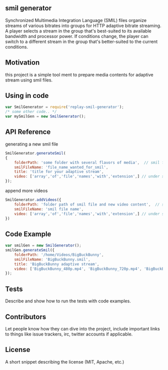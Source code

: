 ## smil generator

Synchronized Multimedia Integration Language (SMIL) files organize streams of various bitrates into groups for HTTP adaptive bitrate streaming. A player selects a stream in the group that's best-suited to its available bandwidth and processor power. If conditions change, the player can switch to a different stream in the group that's better-suited to the current conditions.

## Motivation

this project is a simple tool ment to prepare media contents for adaptive stream using smil files.

## Using in code

```js
var SmilGenerator = require('replay-smil-generator');
/* some other code.. */
var mySmilGen = new SmilGenerator();
```

## API Reference

generating a new smil file
```js
SmilGenerator.generateSmil(
{
	folderPath: 'some folder with several flavors of media',  // smil file will be generated under this path.
	smilFileName: 'file_name_wanted_for_smil',
	title: 'title for your adaptive stream',  
	video: ['array','of','file','names','with','extension',] // under specified folderPath
});
```
append more videos
```js
SmilGenerator.addVideos({
	folderPath: 'folder path of smil file and new video content',  // smil file will be generated under this path.
	smilFileName: 'smil file name', 
	video: ['array','of','file','names','with','extension',] // under specified folderPath
})
```

## Code Example

```js
var smilGen = new SmilGenerator();  
smilGen.generateSmil({  
	folderPath: '/home/Videos/BigBuckBunny',  
	smilFileName: 'BigBuckBunny.smil',
	title: 'BigBuckBunny adaptive stream',  
	video: ['BigBuckBunny_480p.mp4', 'BigBuckBunny_720p.mp4', 'BigBuckBunny_1080p.mp4']  
});
```

## Tests

Describe and show how to run the tests with code examples.

## Contributors

Let people know how they can dive into the project, include important links to things like issue trackers, irc, twitter accounts if applicable.

## License

A short snippet describing the license (MIT, Apache, etc.)
